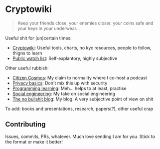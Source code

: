 # Cryptowiki

> Keep your friends close, your enemies closer, your coins safe and your keys in your underwear...

Useful shit for (un)certain times:

- [Cryptowiki](https://github.com/serejandmyself/cryptowiki/blob/master/cryptowiki.md): Useful tools, charts, no kyc resources, people to follow, thigns to learn
- [Public watch list](https://github.com/serejandmyself/cryptowiki/blob/master/publicwatchlist.md): Self-explantory, highly subjective

Other useful rubbish: 

- [Citizen Cosmos](https://www.citizencosmos.space/): My claim to normailty where I co-host a podcast 
- [Privacy basics](https://github.com/serejandmyself/privacy-basics): Don't mix this up with security 
- [Programming learning](https://github.com/serejandmyself/Programming-learning): Meh... helps to at least, practise 
- [Social engineering](https://github.com/serejandmyself/cryptowiki/tree/master/research/social%20engineering): My take on social engineering
- [The no bullshit blog](https://serejandmyself.github.io/): My blog. A very subjective point of view on shit 

To add: books and presentations, research, papers(?), other useful crap

## Contributing

Issues, commits, PRs, whatever. Much love sending I am for you. Stick to the format or make it better!
